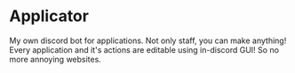 # Applicator
My own discord bot for applications. Not only staff, you can make anything! Every application and it's actions are editable using in-discord GUI! So no more annoying websites.
